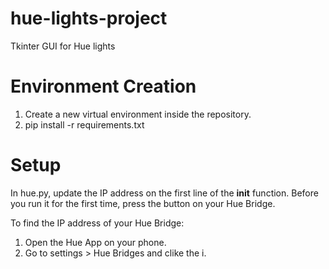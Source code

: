 # hue-lights-project
Tkinter GUI for Hue lights

# Environment Creation
1. Create a new virtual environment inside the repository.
2. pip install -r requirements.txt

# Setup
In hue.py, update the IP address on the first line of the __init__ function.
Before you run it for the first time, press the button on your Hue Bridge.

To find the IP address of your Hue Bridge:
1. Open the Hue App on your phone.
2. Go to settings > Hue Bridges and clike the i.
